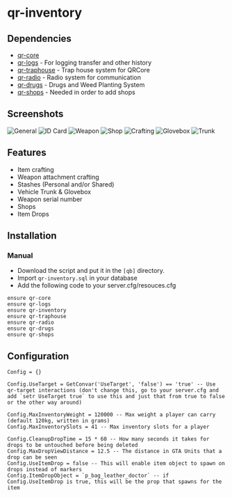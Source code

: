 # qr-inventory

## Dependencies
- [qr-core](https://github.com/QRCore-framework/qr-core)
- [qr-logs](https://github.com/QRCore-framework/qr-logs) - For logging transfer and other history
- [qr-traphouse](https://github.com/QRCore-framework/qr-traphouse) - Trap house system for QRCore
- [qr-radio](https://github.com/QRCore-framework/qr-radio) - Radio system for communication
- [qr-drugs](https://github.com/QRCore-framework/qr-drugs) -  Drugs and Weed Planting System
- [qr-shops](https://github.com/QRCore-framework/qr-shops) - Needed in order to add shops

## Screenshots
![General](https://i.imgur.com/GR0MDFN.png)
![ID Card](https://i.imgur.com/C6gAOWi.png)
![Weapon](https://i.imgur.com/RbCvHJb.png)
![Shop](https://i.imgur.com/7Da7UEX.png)
![Crafting](https://i.imgur.com/peONaL9.png)
![Glovebox](https://i.imgur.com/LjDEYWa.png)
![Trunk](https://i.imgur.com/IoGYZbv.png)

## Features
- Item crafting
- Weapon attachment crafting
- Stashes (Personal and/or Shared)
- Vehicle Trunk & Glovebox
- Weapon serial number
- Shops
- Item Drops

## Installation
### Manual
- Download the script and put it in the `[qb]` directory.
- Import `qr-inventory.sql` in your database
- Add the following code to your server.cfg/resouces.cfg
```
ensure qr-core
ensure qr-logs
ensure qr-inventory
ensure qr-traphouse
ensure qr-radio
ensure qr-drugs
ensure qr-shops
```

## Configuration
```
Config = {}

Config.UseTarget = GetConvar('UseTarget', 'false') == 'true' -- Use qr-target interactions (don't change this, go to your server.cfg and add `setr UseTarget true` to use this and just that from true to false or the other way around)

Config.MaxInventoryWeight = 120000 -- Max weight a player can carry (default 120kg, written in grams)
Config.MaxInventorySlots = 41 -- Max inventory slots for a player

Config.CleanupDropTime = 15 * 60 -- How many seconds it takes for drops to be untouched before being deleted
Config.MaxDropViewDistance = 12.5 -- The distance in GTA Units that a drop can be seen
Config.UseItemDrop = false -- This will enable item object to spawn on drops instead of markers
Config.ItemDropObject = `p_bag_leather_doctor` -- if Config.UseItemDrop is true, this will be the prop that spawns for the item

```